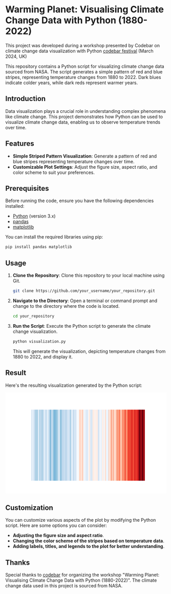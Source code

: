 # Warming Planet: Visualising Climate Change Data with Python (1880-2022)

This project was developed during a workshop presented by Codebar on climate change data visualization with Python [codebar festival](https://festival.codebar.io/) (March 2024, UK)

This repository contains a Python script for visualizing climate change data sourced from NASA. The script generates a simple pattern of red and blue stripes, representing temperature changes from 1880 to 2022. Dark blues indicate colder years, while dark reds represent warmer years.

## Introduction

Data visualization plays a crucial role in understanding complex phenomena like climate change. This project demonstrates how Python can be used to visualize climate change data, enabling us to observe temperature trends over time.

## Features

- **Simple Striped Pattern Visualization**: Generate a pattern of red and blue stripes representing temperature changes over time.
- **Customizable Plot Settings**: Adjust the figure size, aspect ratio, and color scheme to suit your preferences.

## Prerequisites

Before running the code, ensure you have the following dependencies installed:

- [Python](https://www.python.org/downloads/) (version 3.x)
- [pandas](https://pandas.pydata.org/)
- [matplotlib](https://matplotlib.org/)

You can install the required libraries using pip:

```bash
pip install pandas matplotlib
```

## Usage

1. **Clone the Repository**: Clone this repository to your local machine using Git.

   ```bash
   git clone https://github.com/your_username/your_repository.git
   ```

2. **Navigate to the Directory**: Open a terminal or command prompt and change to the directory where the code is located.

   ```bash
   cd your_repository
   ```

3. **Run the Script**: Execute the Python script to generate the climate change visualization.

   ```bash
   python visualization.py
   ```

   This will generate the visualization, depicting temperature changes from 1880 to 2022, and display it.

## Result

Here's the resulting visualization generated by the Python script:

![Visualization](climate_change_1880-2022.png)

## Customization

You can customize various aspects of the plot by modifying the Python script. Here are some options you can consider:

- **Adjusting the figure size and aspect ratio**.
- **Changing the color scheme of the stripes based on temperature data**.
- **Adding labels, titles, and legends to the plot for better understanding**.

## Thanks

Special thanks to [codebar](https://codebar.io/) for organizing the workshop "Warming Planet: Visualising Climate Change Data with Python (1880-2022)". The climate change data used in this project is sourced from NASA.
